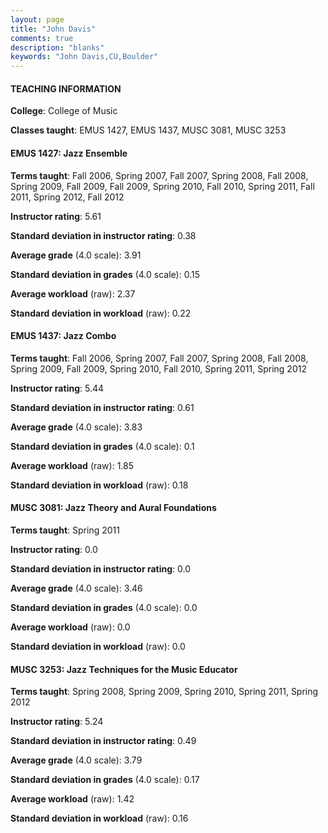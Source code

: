 ```yaml
---
layout: page
title: "John Davis" 
comments: true
description: "blanks"
keywords: "John Davis,CU,Boulder"
---
```

<head>
<script src="https://ajax.googleapis.com/ajax/libs/jquery/2.1.3/jquery.min.js"></script>
<script src="https://dl.dropboxusercontent.com/s/pc42nxpaw1ea4o9/highcharts.js?dl=0"></script>
<!-- <script src="../assets/js/highcharts.js"></script> -->
<style type="text/css">@font-face {
	font-family: "Bebas Neue";
	src: url(https://www.filehosting.org/file/details/544349/BebasNeue Regular.otf) format("opentype");
	}
	h1.Bebas { 
		font-family: "Bebas Neue", Verdana, Tahoma;
	}
</style>
</head>
	   
#### TEACHING INFORMATION

**College**: College of Music

**Classes taught**: EMUS 1427, EMUS 1437, MUSC 3081, MUSC 3253

#### EMUS 1427: Jazz Ensemble

**Terms taught**: Fall 2006, Spring 2007, Fall 2007, Spring 2008, Fall 2008, Spring 2009, Fall 2009, Fall 2009, Spring 2010, Fall 2010, Spring 2011, Fall 2011, Spring 2012, Fall 2012

**Instructor rating**: 5.61

**Standard deviation in instructor rating**: 0.38

**Average grade** (4.0 scale): 3.91

**Standard deviation in grades** (4.0 scale): 0.15

**Average workload** (raw): 2.37

**Standard deviation in workload** (raw): 0.22

#### EMUS 1437: Jazz Combo

**Terms taught**: Fall 2006, Spring 2007, Fall 2007, Spring 2008, Fall 2008, Spring 2009, Fall 2009, Spring 2010, Fall 2010, Spring 2011, Spring 2012

**Instructor rating**: 5.44

**Standard deviation in instructor rating**: 0.61

**Average grade** (4.0 scale): 3.83

**Standard deviation in grades** (4.0 scale): 0.1

**Average workload** (raw): 1.85

**Standard deviation in workload** (raw): 0.18

#### MUSC 3081: Jazz Theory and Aural Foundations

**Terms taught**: Spring 2011

**Instructor rating**: 0.0

**Standard deviation in instructor rating**: 0.0

**Average grade** (4.0 scale): 3.46

**Standard deviation in grades** (4.0 scale): 0.0

**Average workload** (raw): 0.0

**Standard deviation in workload** (raw): 0.0

#### MUSC 3253: Jazz Techniques for the Music Educator

**Terms taught**: Spring 2008, Spring 2009, Spring 2010, Spring 2011, Spring 2012

**Instructor rating**: 5.24

**Standard deviation in instructor rating**: 0.49

**Average grade** (4.0 scale): 3.79

**Standard deviation in grades** (4.0 scale): 0.17

**Average workload** (raw): 1.42

**Standard deviation in workload** (raw): 0.16

